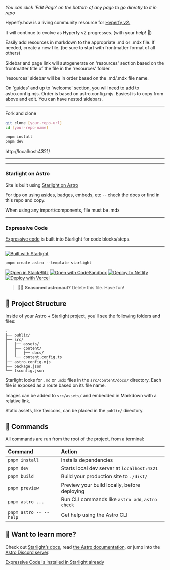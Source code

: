 *You can click 'Edit Page' on the bottom of any page to go directly to it in repo*

Hyperfy.how is a living community resource for [Hyperfy v2.](https://github.com/hyperfy-xyz/hyperfy)

It will continue to evolve as Hyperfy v2 progresses. (with your help! 🚀)

Easily add resources in markdown to the appropriate .md or .mdx file.  If needed, create a new file.  (be sure to start with frontmatter format of all others)

Sidebar and page link will autogenerate on 'resources' section based on the frontmatter title of the file in the 'resources' folder.

'resources' sidebar will be in order based on the .md/.mdx file name.

On 'guides' and up to 'welcome' section, you will need to add to astro.config.mjs. Order is based on astro.config.mjs.  Easiest is to copy from above and edit.  You can have nested sidebars.

---

Fork and clone

```sh frame="none"
git clone [your-repo-url]
cd [your-repo-name]
```

```sh frame="none"
pnpm install
pnpm dev
```
http://localhost:4321/


---
---

### Starlight on Astro

Site is built using [Starlight on Astro](https://starlight.astro.build/)

For tips on using asides, badges, embeds, etc -- check the docs or find in this repo and copy.

When using any import/components, file must be .mdx

---

### Expressive Code

[Expressive code](https://expressive-code.com/key-features/syntax-highlighting/) is built into Starlight for code blocks/steps.


---


[![Built with Starlight](https://astro.badg.es/v2/built-with-starlight/tiny.svg)](https://starlight.astro.build)

```
pnpm create astro --template starlight
```

[![Open in StackBlitz](https://developer.stackblitz.com/img/open_in_stackblitz.svg)](https://stackblitz.com/github/withastro/starlight/tree/main/examples/basics)
[![Open with CodeSandbox](https://assets.codesandbox.io/github/button-edit-lime.svg)](https://codesandbox.io/p/sandbox/github/withastro/starlight/tree/main/examples/basics)
[![Deploy to Netlify](https://www.netlify.com/img/deploy/button.svg)](https://app.netlify.com/start/deploy?repository=https://github.com/withastro/starlight&create_from_path=examples/basics)
[![Deploy with Vercel](https://vercel.com/button)](https://vercel.com/new/clone?repository-url=https%3A%2F%2Fgithub.com%2Fwithastro%2Fstarlight%2Ftree%2Fmain%2Fexamples%2Fbasics&project-name=my-starlight-docs&repository-name=my-starlight-docs)

> 🧑‍🚀 **Seasoned astronaut?** Delete this file. Have fun!

## 🚀 Project Structure

Inside of your Astro + Starlight project, you'll see the following folders and files:

```
.
├── public/
├── src/
│   ├── assets/
│   ├── content/
│   │   ├── docs/
│   └── content.config.ts
├── astro.config.mjs
├── package.json
└── tsconfig.json
```

Starlight looks for `.md` or `.mdx` files in the `src/content/docs/` directory. Each file is exposed as a route based on its file name.

Images can be added to `src/assets/` and embedded in Markdown with a relative link.

Static assets, like favicons, can be placed in the `public/` directory.

## 🧞 Commands

All commands are run from the root of the project, from a terminal:

| Command                   | Action                                           |
| :------------------------ | :----------------------------------------------- |
| `pnpm install`             | Installs dependencies                            |
| `pnpm dev`             | Starts local dev server at `localhost:4321`      |
| `pnpm build`           | Build your production site to `./dist/`          |
| `pnpm preview`         | Preview your build locally, before deploying     |
| `pnpm astro ...`       | Run CLI commands like `astro add`, `astro check` |
| `pnpm astro -- --help` | Get help using the Astro CLI                     |

## 👀 Want to learn more?

Check out [Starlight’s docs](https://starlight.astro.build/), read [the Astro documentation](https://docs.astro.build), or jump into the [Astro Discord server](https://astro.build/chat).

[Expressive Code is installed in Starlight already](https://expressive-code.com/installation/#starlight)
